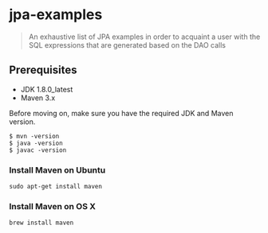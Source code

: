 # jpa-examples
> An exhaustive list of JPA examples in order to acquaint a user with the SQL expressions that are generated based on the DAO calls

## Prerequisites

* JDK 1.8.0_latest
* Maven 3.x

Before moving on, make sure you have the required JDK and Maven version.
 
	$ mvn -version
	$ java -version
	$ javac -version

### Install Maven on Ubuntu 
	sudo apt-get install maven
	
### Install Maven on OS X
	brew install maven
